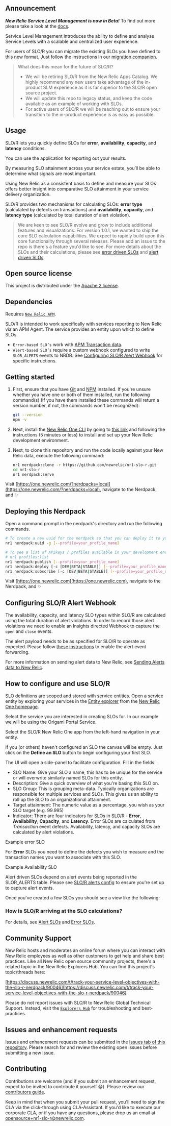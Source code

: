 ## Announcement

***New Relic Service Level Management is now in Beta!*** To find out more please take a look at the [docs](https://docs.newrelic.com/docs/service-level-management/intro-slm).

Service Level Management introduces the ability to define and analyse Service Levels with a scalable and centralized user experience.

For users of SLO/R you can migrate the existing SLOs you have defined to this new format. Just follow the instructions in our [migration companion](../docs/slor_slm_migration.md). 

> What does this mean for the future of SLO/R?
> - We will be retiring SLO/R from the New Relic Apps Catalog. We highly recommend any new users take advantage of the in-product SLM experience as it is far superior to the SLO/R open source project.
> - We will update this repo to legacy status, and keep the code available as an example of working with SLOs.
> - For active users of SLO/R we will be reaching out to ensure your transition to the in-product experience is as easy as possible.  


## Usage

SLO/R lets you quickly define SLOs for **error**, **availability**, **capacity**, and **latency** conditions.

You can use the application for reporting out your results.

By measuring SLO attainment across your service estate, you’ll be able to determine what signals are most important.

Using New Relic as a consistent basis to define and measure your SLOs offers better insight into comparative SLO attainment in your service delivery organization.

SLO/R provides two mechanisms for calculating SLOs: **error type** (calculated by defects on transactions) and **availability**, **capacity**, and **latency type** (calculated by total duration of alert violation).

> We are keen to see SLO/R evolve and grow to include additional features and visualizations. For version 1.0.1, we wanted to ship the core SLO calculation capabilities. We expect to rapidly build upon this core functionality through several releases. Please add an issue to the repo is there's a feature you'd like to see.
> For more details about the SLOs and their calculations, please see [error driven SLOs](https://github.com/newrelic/nr1-slo-r/blob/main/docs/error_slos.md) and [alert driven SLOs](https://github.com/newrelic/nr1-slo-r/blob/main/docs/alert_slos.md).

## Open source license

This project is distributed under the [Apache 2 license](https://github.com/newrelic/nr1-slo-r/blob/main/LICENSE).

## Dependencies

Requires [`New Relic APM`](https://newrelic.com/products/application-monitoring).

SLO/R is intended to work specifically with services reporting to New Relic via an APM Agent. The service provides an entity upon which to define SLOs.

- `Error-based SLO’s` work with [APM Transaction data](https://docs.newrelic.com/docs/insights/insights-data-sources/default-data/apm-default-events-insights).
- `Alert-based SLO’s` require a custom webhook configured to write `SLOR_ALERTS` events to NRDB. See [Configuring SLO/R Alert Webhook](https://github.com/newrelic/nr1-slo-r#configuring-slor-alert-webhook) for specific instructions.

## Getting started

1. First, ensure that you have [Git](https://git-scm.com/book/en/v2/Getting-Started-Installing-Git) and [NPM](https://www.npmjs.com/get-npm) installed. If you're unsure whether you have one or both of them installed, run the following command(s) (If you have them installed these commands will return a version number, if not, the commands won't be recognized):

   ```bash
   git --version
   npm -v
   ```

2. Next, install the [New Relic One CLI](https://one.newrelic.com/launcher/developer-center.launcher) by going to [this link](https://one.newrelic.com/launcher/developer-center.launcher) and following the instructions (5 minutes or less) to install and set up your New Relic development environment.
3. Next, to clone this repository and run the code locally against your New Relic data, execute the following command:

   ```bash
   nr1 nerdpack:clone -r https://github.com/newrelic/nr1-slo-r.git
   cd nr1-slo-r
   nr1 nerdpack:serve
   ```

Visit [https://one.newrelic.com/?nerdpacks=local](https://one.newrelic.com/?nerdpacks=local), navigate to the Nerdpack, and :sparkles:

## Deploying this Nerdpack

Open a command prompt in the nerdpack's directory and run the following commands.

```bash
# To create a new uuid for the nerdpack so that you can deploy it to your account:
nr1 nerdpack:uuid -g [--profile=your_profile_name]

# To see a list of APIkeys / profiles available in your development environment:
# nr1 profiles:list
nr1 nerdpack:publish [--profile=your_profile_name]
nr1 nerdpack:deploy [-c [DEV|BETA|STABLE]] [--profile=your_profile_name]
nr1 nerdpack:subscribe [-c [DEV|BETA|STABLE]] [--profile=your_profile_name]
```

Visit [https://one.newrelic.com](https://one.newrelic.com), navigate to the Nerdpack, and :sparkles:

## Configuring SLO/R Alert Webhook

The availability, capacity, and latency SLO types within SLO/R are calculated using the total duration of alert violations. In order to record those alert violations we need to enable an Insights directed Webhook to capture the `open` and `close` events.

The alert payload needs to be as specified for SLO/R to operate as expected. Please follow [these instructions](https://github.com/newrelic/nr1-slo-r/blob//docs/slor_alerts_config.md) to enable the alert event forwarding.

For more information on sending alert data to New Relic, see [Sending Alerts data to New Relic](https://blog.newrelic.com/product-news/sending-alerts-data-to-insights/).

## How to configure and use SLO/R

SLO definitions are scoped and stored with service entities. Open a service entity by exploring your services in the [Entity explorer](https://docs.newrelic.com/docs/new-relic-one/use-new-relic-one/ui-data/new-relic-one-entity-explorer-view-performance-across-apps-services-hosts) from the [New Relic One homepage](https://one.newrelic.com).

Select the service you are interested in creating SLOs for. In our example we will be using the Origami Portal Service.

Select the SLO/R New Relic One app from the left-hand navigation in your entity.

If you (or others) haven't configured an SLO the canvas will be empty. Just click on the **Define an SLO** button to begin configuring your first SLO.

The UI will open a side-panel to facilitate configuration. Fill in the fields:

- SLO Name: Give your SLO a name, this has to be unique for the service or will overwrite similarly named SLOs for this entity.
- Description: Give a quick overview of what you're basing this SLO on.
- SLO Group: This is grouping meta-data. Typically organizations are responsible for multiple services and SLOs. This gives us an ability to roll up the SLO to an organizational attainment.
- Target attainment: The numeric value as a percentage, you wish as your SLO target (e.g. 99.995)
- Indicator: There are four indicators for SLOs in SLO/R - **Error**, **Availability**, **Capacity**, and **Latency**. Error SLOs are calculated from _Transaction_ event defects. Availability, latency, and capacity SLOs are calculated by alert violations.

Example error SLO

For **Error** SLOs you need to define the defects you wish to measure and the transaction names you want to associate with this SLO.

Example Availability SLO

Alert driven SLOs depend on alert events being reported in the SLOR_ALERTS table. Please see [SLO/R alerts config](https://github.com/newrelic/nr1-slo-r/blob/main/docs/slor_alerts_config.md) to ensure you're set up to capture alert events.

Once you've created a few SLOs you should see a view like the following:

### How is SLO/R arriving at the SLO calculations?

For details, see [Alert SLOs](https://github.com/newrelic/nr1-slo-r/blob/main/docs/alert_slos.md) and [Error SLOs](https://github.com/newrelic/nr1-slo-r/blob/main/docs/error_slos.md).

## Community Support

New Relic hosts and moderates an online forum where you can interact with New Relic employees as well as other customers to get help and share best practices. Like all New Relic open source community projects, there's a related topic in the New Relic Explorers Hub. You can find this project's topic/threads here:

[https://discuss.newrelic.com/t/track-your-service-level-objectives-with-the-slo-r-nerdpack/90046](https://discuss.newrelic.com/t/track-your-service-level-objectives-with-the-slo-r-nerdpack/90046)

Please do not report issues with SLO/R to New Relic Global Technical Support. Instead, visit the [`Explorers Hub`](https://discuss.newrelic.com/c/build-on-new-relic) for troubleshooting and best-practices.

## Issues and enhancement requests

Issues and enhancement requests can be submitted in the [Issues tab of this repository](https://github.com/newrelic/nr1-slo-r/issues). Please search for and review the existing open issues before submitting a new issue.

## Contributing

Contributions are welcome (and if you submit an enhancement request, expect to be invited to contribute it yourself :grin:). Please review our [contributors guide](https://github.com/newrelic/nr1-slo-r/blob/main/CONTRIBUTING.md).

Keep in mind that when you submit your pull request, you'll need to sign the CLA via the click-through using CLA-Assistant. If you'd like to execute our corporate CLA, or if you have any questions, please drop us an email at opensource+nr1-slo-r@newrelic.com.
